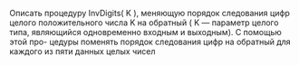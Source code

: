  Описать процедуру InvDigits( K ), меняющую порядок следования цифр
 целого положительного числа K на обратный ( K — параметр целого типа,
 являющийся одновременно входным и выходным). С помощью этой про-
 цедуры поменять порядок следования цифр на обратный для каждого из
 пяти данных целых чисел

